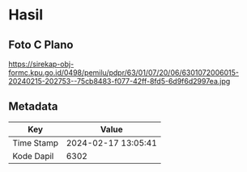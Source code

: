 # Hasil

## Foto C Plano

https://sirekap-obj-formc.kpu.go.id/0498/pemilu/pdpr/63/01/07/20/06/6301072006015-20240215-202753--75cb8483-f077-42ff-8fd5-6d9f6d2997ea.jpg


## Metadata

| Key        | Value               |
| ---------- | ------------------- |
| Time Stamp | 2024-02-17 13:05:41 |
| Kode Dapil | 6302                |



